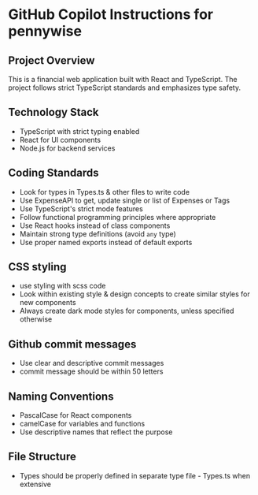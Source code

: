 # GitHub Copilot Instructions for pennywise

## Project Overview
This is a financial web application built with React and TypeScript. The project follows strict TypeScript standards and emphasizes type safety.

## Technology Stack
- TypeScript with strict typing enabled
- React for UI components
- Node.js for backend services

## Coding Standards
- Look for types in Types.ts & other files to write code
- Use ExpenseAPI to get, update single or list of Expenses or Tags
- Use TypeScript's strict mode features
- Follow functional programming principles where appropriate
- Use React hooks instead of class components
- Maintain strong type definitions (avoid `any` type)
- Use proper named exports instead of default exports

## CSS styling
- use styling with scss code
- Look within existing style & design concepts to create similar styles for new components
- Always create dark mode styles for components, unless specified otherwise

## Github commit messages
- Use clear and descriptive commit messages
- commit message should be within 50 letters


## Naming Conventions
- PascalCase for React components
- camelCase for variables and functions
- Use descriptive names that reflect the purpose

## File Structure
- Types should be properly defined in separate type file - Types.ts when extensive
